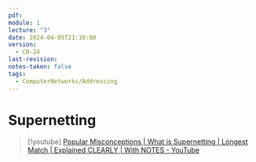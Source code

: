 ```yaml
---
pdf: 
module: 1
lecture: "3"
date: 2024-04-05T21:10:00
version:
  - CN-24
last-revision: 
notes-taken: false
tags:
  - ComputerNetworks/Addressing
---
```

# Supernetting


> [!youtube] 
> [Popular Misconceptions | What is Supernetting | Longest Match | Explained CLEARLY | With NOTES - YouTube](https://www.youtube.com/watch?v=kUtVsDz-12w)


